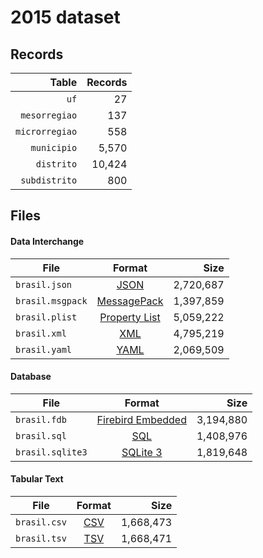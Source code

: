 # 2015 dataset

## Records

|          Table | Records |
| --------------:| -------:|
|           `uf` |      27 |
|  `mesorregiao` |     137 |
| `microrregiao` |     558 |
|    `municipio` |   5,570 |
|     `distrito` |  10,424 |
|  `subdistrito` |     800 |

## Files

#### Data Interchange

| File             | Format                                                       |      Size |
| ---------------- |:------------------------------------------------------------:| ---------:|
| `brasil.json`    | [JSON](https://en.wikipedia.org/wiki/JSON)                   | 2,720,687 |
| `brasil.msgpack` | [MessagePack](https://en.wikipedia.org/wiki/MessagePack)     | 1,397,859 |
| `brasil.plist`   | [Property List](https://en.wikipedia.org/wiki/Property_list) | 5,059,222 |
| `brasil.xml`     | [XML](https://en.wikipedia.org/wiki/XML)                     | 4,795,219 |
| `brasil.yaml`    | [YAML](https://en.wikipedia.org/wiki/YAML)                   | 2,069,509 |

#### Database

| File             | Format                                                                                 |      Size |
| ---------------- |:--------------------------------------------------------------------------------------:| ---------:|
| `brasil.fdb`     | [Firebird Embedded](https://en.wikipedia.org/wiki/Embedded_database#Firebird_Embedded) | 3,194,880 |
| `brasil.sql`     | [SQL](https://en.wikipedia.org/wiki/SQL)                                               | 1,408,976 |
| `brasil.sqlite3` | [SQLite 3](https://en.wikipedia.org/wiki/SQLite)                                       | 1,819,648 |

#### Tabular Text

| File         | Format                                                      |      Size |
| ------------ |:-----------------------------------------------------------:| ---------:|
| `brasil.csv` | [CSV](https://en.wikipedia.org/wiki/Comma-separated_values) | 1,668,473 |
| `brasil.tsv` | [TSV](https://en.wikipedia.org/wiki/Tab-separated_values)   | 1,668,471 |
